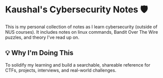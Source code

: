 # Kaushal's Cybersecurity Notes 🛡️

This is my personal collection of notes as I learn cybersecurity (outside of NUS courses). It includes notes on linux commands, Bandit Over The Wire puzzles, and theory I've read up on.

## 💡 Why I'm Doing This

To solidify my learning and build a searchable, shareable reference for CTFs, projects, interviews, and real-world challenges.

